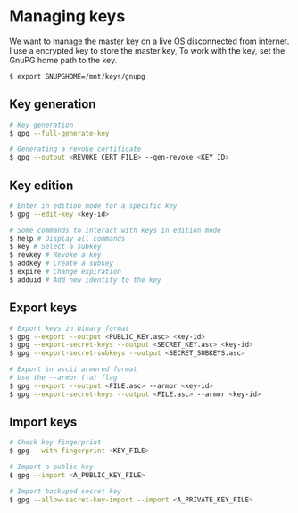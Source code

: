 # Managing keys

We want to manage the master key on a live OS disconnected from internet. I use a encrypted key to store the master key, To work with the key, set the GnuPG home path to the key.
```sh
$ export GNUPGHOME=/mnt/keys/gnupg
```

## Key generation

```sh
# Key generation
$ gpg --full-generate-key

# Generating a revoke certificate
$ gpg --output <REVOKE_CERT_FILE> --gen-revoke <KEY_ID>
```

## Key edition

```sh
# Enter in edition mode for a specific key
$ gpg --edit-key <key-id>

# Some commands to interact with keys in edition mode
$ help # Display all commands
$ key # Select a subkey
$ revkey # Revoke a key
$ addkey # Create a subkey
$ expire # Change expiration
$ adduid # Add new identity to the key
```

## Export keys

```sh
# Export keys in binary format
$ gpg --export --output <PUBLIC_KEY.asc> <key-id>
$ gpg --export-secret-keys --output <SECRET_KEY.asc> <key-id>
$ gpg --export-secret-subkeys --output <SECRET_SUBKEYS.asc>

# Export in ascii armored format
# Use the --armor (-a) flag
$ gpg --export --output <FILE.asc> --armor <key-id>
$ gpg --export-secret-keys --output <FILE.asc> --armor <key-id>
```

## Import keys

```sh
# Check key fingerprint
$ gpg --with-fingerprint <KEY_FILE>

# Import a public key
$ gpg --import <A_PUBLIC_KEY_FILE>

# Import backuped secret key
$ gpg --allow-secret-key-import --import <A_PRIVATE_KEY_FILE>
```
